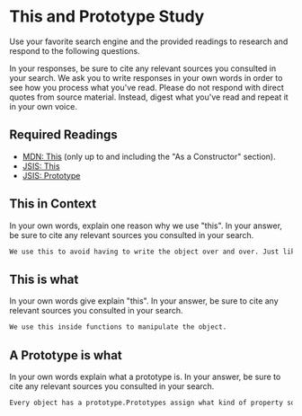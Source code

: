 # This and Prototype Study

Use your favorite search engine and the provided readings to research and
respond to the following questions.

In your responses, be sure to cite any relevant sources you consulted in your
search. We ask you to write responses in your own words in order to see how you
process what you've read. Please do not respond with direct quotes from source
material. Instead, digest what you've read and repeat it in your own voice.

## Required Readings

-   [MDN: This](https://developer.mozilla.org/en-US/docs/Web/JavaScript/Reference/Operators/this)
(only up to and including the "As a Constructor" section).
-   [JSIS: This](http://javascriptissexy.com/understand-javascripts-this-with-clarity-and-master-it/)
-   [JSIS: Prototype](http://javascriptissexy.com/javascript-prototype-in-plain-detailed-language/)

## This in Context

In your own words, explain one reason why we use "this". In your answer, be
sure to cite any relevant sources you consulted in your search.

```md
We use this to avoid having to write the object over and over. Just like we use pronouns in the english language.I used the readings and google
```

## This is what

In your own words give explain "this".  In your answer, be
sure to cite any relevant sources you consulted in your search.

```md
We use this inside functions to manipulate the object.
```

## A Prototype is what

In your own words explain what a prototype is.  In your answer, be
sure to cite any relevant sources you consulted in your search.

```md
Every object has a prototype.Prototypes assign what kind of property something has. It allows youto assign certain atributes and also learn where those attributes came from if they are used by something else as well
```
